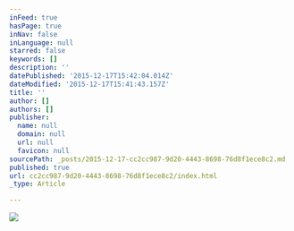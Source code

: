 ```yaml
---
inFeed: true
hasPage: true
inNav: false
inLanguage: null
starred: false
keywords: []
description: ''
datePublished: '2015-12-17T15:42:04.014Z'
dateModified: '2015-12-17T15:41:43.157Z'
title: ''
author: []
authors: []
publisher:
  name: null
  domain: null
  url: null
  favicon: null
sourcePath: _posts/2015-12-17-cc2cc987-9d20-4443-8698-76d8f1ece8c2.md
published: true
url: cc2cc987-9d20-4443-8698-76d8f1ece8c2/index.html
_type: Article

---
```

![](https://the-grid-user-content.s3-us-west-2.amazonaws.com/11e2c866-fad3-4791-a7e0-adbb484cf801.png)